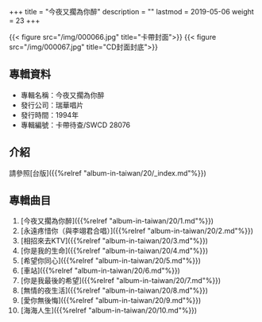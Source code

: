 +++
title = "今夜又擱為你醉"
description = ""
lastmod = 2019-05-06
weight = 23
+++

{{< figure src="/img/000066.jpg"  title="卡帶封面">}}
{{< figure src="/img/000067.jpg" title="CD封面封底">}}


## 專輯資料

* 專輯名稱：今夜又擱為你醉
* 發行公司：瑞華唱片
* 發行時間：1994年
* 專輯編號：卡帶待查/SWCD 28076 


## 介紹

請參照[台版]({{%relref "album-in-taiwan/20/_index.md"%}}) 


## 專輯曲目

1. [今夜又擱為你醉]({{%relref "album-in-taiwan/20/1.md"%}}) 
2. [永遠疼惜你（與李翊君合唱）]({{%relref "album-in-taiwan/20/2.md"%}}) 
3. [相招來去KTV]({{%relref "album-in-taiwan/20/3.md"%}}) 
4. [你是我的生命]({{%relref "album-in-taiwan/20/4.md"%}}) 
5. [希望你同心]({{%relref "album-in-taiwan/20/5.md"%}})
6. [車站]({{%relref "album-in-taiwan/20/6.md"%}}) 
7. [你是我最後的希望]({{%relref "album-in-taiwan/20/7.md"%}}) 
8. [無情的夜生活]({{%relref "album-in-taiwan/20/8.md"%}}) 
9. [愛你無後悔]({{%relref "album-in-taiwan/20/9.md"%}}) 
10. [海海人生]({{%relref "album-in-taiwan/20/10.md"%}}) 
<br/>
<br/>
